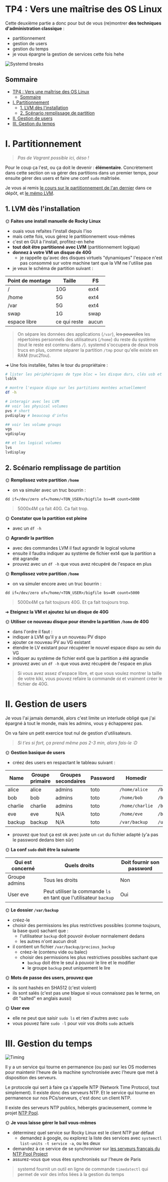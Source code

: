 # TP4 : Vers une maîtrise des OS Linux

Cette deuxième partie a donc pour but de vous (re)montrer **des techniques d'administration classique** :

- partitionnement
- gestion de users
- gestion du temps
- je vous épargne la gestion de services cette fois hehe

![Systemd breaks](./img/systemd.jpg)

## Sommaire

- [TP4 : Vers une maîtrise des OS Linux](#tp4--vers-une-maîtrise-des-os-linux)
  - [Sommaire](#sommaire)
- [I. Partitionnement](#i-partitionnement)
  - [1. LVM dès l'installation](#1-lvm-dès-linstallation)
  - [2. Scénario remplissage de partition](#2-scénario-remplissage-de-partition)
- [II. Gestion de users](#ii-gestion-de-users)
- [III. Gestion du temps](#iii-gestion-du-temps)

# I. Partitionnement

> *Pas de Vagrant possible ici, déso !*

Pour le coup ça l'est, ou ça doit le devenir : **élémentaire**. Concrètement dans cette section on va gérer des partitions dans un premier temps, pour ensuite gérer des users et faire une conf `sudo` maîtrisée.

Je vous ai remis [le cours sur le partitionnement de l'an dernier](../../../cours/partition/README.md) dans ce dépôt, et [le mémo LVM](../../../cours/memo/lvm.md).

## 1. LVM dès l'installation

🌞 **Faites une install manuelle de Rocky Linux**

- ouais vous refaites l'install depuis l'iso
- mais cette fois, vous gérez le partitionnement vous-mêmes
- c'est en GUI à l'install, profitez-en hehe
- **tout doit être partitionné avec LVM** (partitionnement logique)
- **donnez à votre VM un disque de 40G**
  - je rappelle qu'avec des disques virtuels "dynamiques" l'espace n'est pas consommé sur votre machine tant que la VM ne l'utilise pas
- je veux le schéma de partition suivant :

| Point de montage | Taille       | FS    |
| ---------------- | ------------ | ----- |
| /                | 10G          | ext4  |
| /home            | 5G           | ext4  |
| /var             | 5G           | ext4  |
| swap             | 1G           | swap  |
| espace libre     | ce qui reste | aucun |

> On sépare les données des applications (`/var`), ~~les pouvelles~~ les répertoires personnels des utilisateurs (`/home`) du reste du système (tout le reste est contenu dans `/`). systemd s'occupera de deux trois trucs en plus, comme séparer la partition `/tmp` pour qu'elle existe en RAM (truc2fou).

➜ Une fois installée, faites le tour du propriétaire :

```bash
# lister les périphériques de type bloc = les disque durs, clés usb et autres trucs
lsblk

# montre l'espace dispo sur les partitions montées actuellement
df -h

# interagir avec les LVM
## voir les physical volumes
pvs # short
pvdisplay # beaucoup d'infos

## voir les volume groups
vgs
vgdisplay

## et les logical volumes
lvs
lvdisplay
```

## 2. Scénario remplissage de partition

🌞 **Remplissez votre partition `/home`**

- on va simuler avec un truc bourrin :

```
dd if=/dev/zero of=/home/<TON_USER>/bigfile bs=4M count=5000
```

> 5000x4M ça fait 40G. Ca fait trop.

🌞 **Constater que la partition est pleine**

- avec un `df -h`

🌞 **Agrandir la partition**

- avec des commandes LVM il faut agrandir le logical volume
- ensuite il faudra indiquer au système de fichier ext4 que la partition a été agrandie
- prouvez avec un `df -h` que vous avez récupéré de l'espace en plus

🌞 **Remplissez votre partition `/home`**

- on va simuler encore avec un truc bourrin :

```
dd if=/dev/zero of=/home/<TON_USER>/bigfile bs=4M count=5000
```

> 5000x4M ça fait toujours 40G. Et ça fait toujours trop.

➜ **Eteignez la VM et ajoutez lui un disque de 40G**

🌞 **Utiliser ce nouveau disque pour étendre la partition `/home` de 40G**

- dans l'ordre il faut :
- indiquer à LVM qu'il y a un nouveau PV dispo
- ajouter ce nouveau PV au VG existant
- étendre le LV existant pour récupérer le nouvel espace dispo au sein du VG
- indiquer au système de fichier ext4 que la partition a été agrandie
- prouvez avec un `df -h` que vous avez récupéré de l'espace en plus

> Si vous avez assez d'espace libre, et que vous voulez montrer la taille de votre kiki, vous pouvez refaire la commande `dd` et vraiment créer le fichier de 40G.

# II. Gestion de users

Je vous l'ai jamais demandé, alors c'est limite un interlude obligé que j'ai épargné à tout le monde, mais les admins, vous y échapperez pas.

On va faire un petit exercice tout nul de gestion d'utilisateurs.

> *Si t'es si fort, ça prend même pas 2-3 min, alors fais-le :D*

🌞 **Gestion basique de users**

- créez des users en respactant le tableau suivant :

| Name    | Groupe primaire | Groupes secondaires | Password | Homedir         | Shell              |
| ------- | --------------- | ------------------- | -------- | --------------- | ------------------ |
| alice   | alice           | admins              | toto     | `/home/alice`   | `/bin/bash`        |
| bob     | bob             | admins              | toto     | `/home/bob`     | `/bin/bash`        |
| charlie | charlie         | admins              | toto     | `/home/charlie` | `/bin/bash`        |
| eve     | eve             | N/A                 | toto     | `/home/eve`     | `/bin/bash`        |
| backup  | backup          | N/A                 | toto     | `/var/backup`   | `/usr/bin/nologin` |

- prouvez que tout ça est ok avec juste un `cat` du fichier adapté (y'a pas le password dedans bien sûr)

🌞 **La conf `sudo` doit être la suivante**

| Qui est concerné | Quels droits                                                      | Doit fournir son password |
| ---------------- | ----------------------------------------------------------------- | ------------------------- |
| Groupe admins    | Tous les droits                                                   | Non                       |
| User eve         | Peut utiliser la commande `ls` en tant que l'utilisateur `backup` | Oui                       |

🌞 **Le dossier `/var/backup`**

- créez-le
- choisir des permissions les plus restrictives possibles (comme toujours, la base quoi) sachant que :
  - l'utilisateur `backup` doit pouvoir évoluer normalement dedans
  - les autres n'ont aucun droit
- il contient un fichier `/var/backup/precious_backup`
  - créez-le (contenu vide ou balec)
  - choisir des permissions les plus restrictives possibles sachant que
    - `backup` doit être le seul à pouvoir le lire et le modifier
    - le groupe `backup` peut uniquement le lire

🌞 **Mots de passe des users, prouvez que**

- ils sont hashés en SHA512 (c'est violent)
- ils sont salés (c'est pas une blague si vous connaissez pas le terme, on dit "salted" en anglais aussi)

🌞 **User eve**

- elle ne peut que saisir `sudo ls` et rien d'autres avec `sudo`
- vous pouvez faire `sudo -l` pour voir vos droits `sudo` actuels

# III. Gestion du temps

![Timing](./img/timing.jpg)

Il y a un service qui tourne en permanence (ou pas) sur les OS modernes pour maintenir l'heure de la machine synchronisée avec l'heure que met à disposition des serveurs.

Le protocole qui sert à faire ça s'appelle NTP (Network Time Protocol, tout simplement). Il existe donc des serveurs NTP. Et le service qui tourne en permanence sur nos PCs/serveurs, c'est donc un client NTP.

Il existe des serveurs NTP publics, hébergés gracieusement, comme le projet [NTP Pool](https://www.ntppool.org).

🌞 **Je vous laisse gérer le bail vous-mêmes**

- déterminez quel service sur Rocky Linux est le client NTP par défaut
  - demandez à google, ou explorez la liste des services avec `systemctl list-units -t service -a`, ou les deux
- demandez à ce service de se synchroniser sur [les serveurs français du NTP Pool Project](https://www.ntppool.org/en/zone/fr)
- assurez-vous que vous êtes synchronisés sur l'heure de Paris

> systemd fournit un outil en ligne de commande `timedatectl` qui permet de voir des infos liées à la gestion du temps